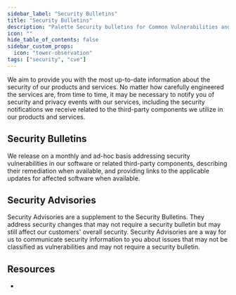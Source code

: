 ```yaml
---
sidebar_label: "Security Bulletins"
title: "Security Bulletins"
description: "Palette Security bulletins for Common Vulnerabilities and Exposures (CVEs)."
icon: ""
hide_table_of_contents: false
sidebar_custom_props:
  icon: "tower-observation"
tags: ["security", "cve"]
---
```


We aim to provide you with the most up-to-date information about the security of our products and services. No matter
how carefully engineered the services are, from time to time, it may be necessary to notify you of security and privacy
events with our services, including the security notifications we receive related to the third-party components we
utilize in our products and services.

## Security Bulletins

<!-- prettier-ignore -->
We release <VersionedLink text="security bulletins" url="/security-bulletins/reports/" />  on a monthly and ad-hoc basis addressing security vulnerabilities in our software or
related third-party components, describing their remediation when available, and providing links to the applicable
updates for affected software when available.

## Security Advisories

Security Advisories are a supplement to the Security Bulletins. They address security changes that may not require a
security bulletin but may still affect our customers' overall security. Security Advisories are a way for us to
communicate security information to you about issues that may not be classified as vulnerabilities and may not require a
security bulletin.

## Resources

- <VersionedLink text="Security Bulletins" url="/security-bulletins/reports/" />
